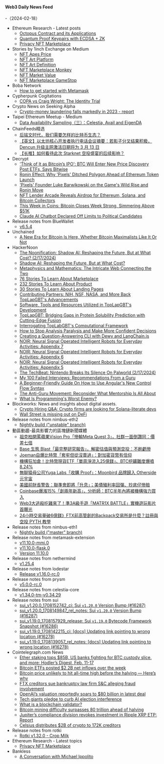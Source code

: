#### Web3 Daily News Feed
-（2024-02-18）

- Ethereum Research - Latest posts
  - [Octopus Contract and its Applications](https://ethresear.ch/t/octopus-contract-and-its-applications/17844#post_15)
  - [Quantum Proof Keypairs with ECDSA + ZK](https://ethresear.ch/t/quantum-proof-keypairs-with-ecdsa-zk/14901#post_3)
  - [Privacy NFT Marketplace](https://ethresear.ch/t/privacy-nft-marketplace/18689#post_1)
- Stories by 1inch Exchange on Medium
  - [NFT Apes Price](https://medium.com/nft-art/nft-apes-price-5c6f8a07f075?source=rss-c4f4cadf8a31------2)
  - [NFT Art Platform](https://medium.com/nft-art/nft-art-platform-4c508b516d5e?source=rss-c4f4cadf8a31------2)
  - [NFT Art Definition](https://medium.com/nft-art/nft-art-definition-a38238295973?source=rss-c4f4cadf8a31------2)
  - [NFT Marketplace Monkey](https://medium.com/nft-marketplace/nft-marketplace-monkey-ac0ab4c0ab93?source=rss-c4f4cadf8a31------2)
  - [NFT Market Value](https://medium.com/nft-market/nft-market-value-8cf411cde326?source=rss-c4f4cadf8a31------2)
  - [NFT Marketplace GameStop](https://medium.com/nft-marketplace/nft-marketplace-gamestop-98f055958b26?source=rss-c4f4cadf8a31------2)
- Boba Network
  - [How to get started with Metamask](https://boba.network/education/how-to-get-started-with-metamask/)
- Cypherpunk Cogitations
  - [COPA vs Craig Wright: The Identity Trial](https://blog.lopp.net/copa-vs-craig-wright-identity-trial/)
- Crypto News on Seeking Alpha
  - [Crypto-money laundering falls markedly in 2023 - report](https://seekingalpha.com/news/4068306-crypto-money-laundering-falls-markedly-in-2023-report?utm_source=feed_news_crypto&utm_medium=referral&feed_item_type=news)
- Taipei Ethereum Meetup - Medium
  - [Data Availability Sampling（三）：Celestia, Avail and EigenDA](https://medium.com/taipei-ethereum-meetup/data-availability-sampling-part-three-celestia-eigen-da-and-avail-da-1a11d29b3a1b?source=rss----756327875b4f---4)
- ChainFeeds精选
  - [后铭文时代，我们需要怎样的比特币生态？](https://www.noweb3.ai/p/e47)
  - [【英文】以太坊核心开发者执行电话会议摘要：若影子分叉结果积极， Dencun 升级主网激活日期将为 3 月 13 日](https://www.galaxy.com/insights/research/ethereum-all-core-developers-execution-call-181/)
  - [【长推】如何看待此次 Starknet 空投盛宴的后续影响？](https://twitter.com/tmel0211/status/1758365559593545838)
- Decrypt
  - ['Think of It as Bitcoin’s IPO': BTC Will Enter New Price Discovery Post ETFs, Says Bitwise](https://decrypt.co/217933/bitcoins-ipo-btc-price-discovery-etfs-all-time-high)
  - [Ronin Effect: Why 'Pixels' Ditched Polygon Ahead of Ethereum Token Launch](https://decrypt.co/217952/ronin-effect-why-pixels-game-ditched-polygon)
  - ['Pixels' Founder Luke Barwikowski on the Game's Wild Rise and Ronin Move](https://decrypt.co/videos/interviews/3GbWbSMh/pixels-founder-luke-barwikowski-on-the-games-wild-rise-and-ronin-move)
  - [NFT Lender Arcade Reveals Airdrop for Ethereum, Solana, and Bitcoin Collectors](https://decrypt.co/217914/arcade-nft-lender-airdrop-ethereum-solana-bitcoin)
  - [This Week in Coins: Bitcoin Closes Week Strong, Simmering Above $51K](https://decrypt.co/217880/this-week-in-coins-bitcoin-above-50000)
  - [Claude AI Chatbot Declared Off Limits to Political Candidates](https://decrypt.co/217937/anthropic-claude-ai-chatbot-politics-elections-campaign-deepfake-rules)
- Release notes from BlueWallet
  - [v6.5.4](https://github.com/BlueWallet/BlueWallet/releases/tag/v6.5.4)
- Unchained
  - [A New Era for Bitcoin Is Here, Whether Bitcoin Maximalists Like It Or Not](https://unchainedcrypto.com/a-new-era-for-bitcoin-is-here-whether-bitcoin-maximalists-like-it-or-not/)
- HackerNoon
  - [The Noonification: Shadow AI: Reshaping the Future, But at What Cost? (2/17/2024)](https://hackernoon.com/2-17-2024-noonification?source=rss)
  - [Shadow AI: Reshaping the Future, But at What Cost?](https://hackernoon.com/shadow-ai-reshaping-the-future-but-at-what-cost?source=rss)
  - [Metaphysics and Mathematics: The Intricate Web Connecting the Two](https://hackernoon.com/metaphysics-and-mathematics-the-intricate-web-connecting-the-two?source=rss)
  - [76 Stories To Learn About Marketplace](https://hackernoon.com/76-stories-to-learn-about-marketplace?source=rss)
  - [232 Stories To Learn About Product](https://hackernoon.com/232-stories-to-learn-about-product?source=rss)
  - [30 Stories To Learn About Landing Pages](https://hackernoon.com/30-stories-to-learn-about-landing-pages?source=rss)
  - [Contributing Partners: NIH, NSF, NASA, and More Back TopLapGBT's Advancements](https://hackernoon.com/contributing-partners-nih-nsf-nasa-and-more-back-toplapgbts-advancements?source=rss)
  - [Software, Tools and Resources Utilized in TopLapGBT's Development](https://hackernoon.com/software-tools-and-resources-utilized-in-toplapgbts-development?source=rss)
  - [TopLapGBT: Bridging Gaps in Protein Solubility Prediction with Cutting-Edge Fusion](https://hackernoon.com/toplapgbt-bridging-gaps-in-protein-solubility-prediction-with-cutting-edge-fusion?source=rss)
  - [Interrogating TopLabGBT's Computational Framework](https://hackernoon.com/interrogating-toplabgbts-computational-framework?source=rss)
  - [How to Stop Analysis Paralysis and Make More Confident Decisions](https://hackernoon.com/how-to-stop-analysis-paralysis-and-make-more-confident-decisions?source=rss)
  - [Creating a Question-Answering CLI with Dewy and LangChain.js](https://hackernoon.com/creating-a-question-answering-cli-with-dewy-and-langchainjs?source=rss)
  - [NOIR: Neural Signal Operated Intelligent Robots for Everyday Activities: Appendix 7](https://hackernoon.com/noir-neural-signal-operated-intelligent-robots-for-everyday-activities-appendix-7?source=rss)
  - [NOIR: Neural Signal Operated Intelligent Robots for Everyday Activities: Appendix 6](https://hackernoon.com/noir-neural-signal-operated-intelligent-robots-for-everyday-activities-appendix-6?source=rss)
  - [NOIR: Neural Signal Operated Intelligent Robots for Everyday Activities: Appendix 5](https://hackernoon.com/noir-neural-signal-operated-intelligent-robots-for-everyday-activities-appendix-5?source=rss)
  - [The TechBeat: Nintendo Breaks Its Silence On Palworld (2/17/2024)](https://hackernoon.com/2-17-2024-techbeat?source=rss)
  - [My 100 Failed Interviews: Recommendations From a Guru](https://hackernoon.com/my-100-failed-interviews-recommendations-from-a-guru?source=rss)
  - [A Beginner-Friendly Guide On How to Use Angular's New Control Flow Syntax](https://hackernoon.com/a-beginner-friendly-guide-on-how-to-use-angulars-new-control-flow-syntax?source=rss)
  - [The Anti-Guru Movement: Reconsider What Mentorship Is All About](https://hackernoon.com/the-anti-guru-movement-reconsider-what-mentorship-is-all-about?source=rss)
  - [What Is Programming's Worst Enemy?](https://hackernoon.com/what-is-programmings-worst-enemy?source=rss)
- Blockworks: News and insights about digital assets.
  - [Crypto Hiring Q&amp;A: Crypto firms are looking for Solana-literate devs](https://blockworks.co/news/crypto-firms-seeking-developers)
  - [Wall Street is missing out on DeFi](https://blockworks.co/news/wall-street-defi-security-compliance)
- Release notes from nimbus-eth2
  - [Nightly build ("unstable" branch)](https://github.com/status-im/nimbus-eth2/releases/tag/nightly)
- 動區動趨-最具影響力的區塊鏈新聞媒體
  - [祖克柏開罵蘋果Vision Pro「慘輸Meta Quest 3」，社群一面倒讚同：價差七倍](https://www.blocktempo.com/zuckerberg-comments-on-apple-vision-pro-quest-is-better-for-the-vast-majority-of-things-that-people-use-mr-for/)
  - [Base 生態 Blast「最完整研究報告」，解密估值與預測空投：不刷虧慘](https://www.blocktempo.com/the-uniqueness-of-blasts-operating-strategy/)
  - [Joeman自爆比特幣「套牢但從沒賣過」：對加密貨幣有信仰](https://www.blocktempo.com/joeman-says-he-has-never-sold-his-bitcoins-and-still-has-great-faith-in-cryptos/)
  - [機構狂加倉！比特幣現貨ETF「單周淨流入25億鎂」、BTC挖礦難度爆噴8.24%](https://www.blocktempo.com/bitcoin-spot-etf-net-inflow-of-2-5-billion-in-a-single-week/)
  - [無聊猿母公司Yuga Labs「收購 Proof」：Moonbird 品牌歸入 Otherside 元宇宙](https://www.blocktempo.com/yuga-labs-acquires-moonbirds-nft-startup-proof/)
  - [美國前財長警告：聯準會即將「升息」；美債殖利率回彈、抄底仔慘賠](https://www.blocktempo.com/former-u-s-treasury-secretary-warns-next-fed-move-will-be-a-hike/)
  - [Coinbase爆漲15%「創兩年新高」，分析師：BTC半年內將被機構強力買入](https://www.blocktempo.com/coinbase-shares-rise-15-hitting-two-year-high/)
  - [Web3大逃殺吃雞來了！準3A級手遊「MATR1X BATTLE」實機遊玩影片首曝光](https://www.blocktempo.com/matr1x-releases-live-video-of-its-battle-royale-mobile-game-matr1x-battle/)
  - [24小時交易量破6億鎂》FTX前高管創的Backpack交易所是什麼？註冊與空投 PYTH 教學](https://www.blocktempo.com/what-is-backpack-exchange/)
- Release notes from nimbus-eth1
  - [Nightly build ("master" branch)](https://github.com/status-im/nimbus-eth1/releases/tag/nightly)
- Release notes from metamask-extension
  - [v11.10.0-mmi.0](https://github.com/MetaMask/metamask-extension/releases/tag/v11.10.0-mmi.0)
  - [v11.10.0-flask.0](https://github.com/MetaMask/metamask-extension/releases/tag/v11.10.0-flask.0)
  - [Version 11.10.0](https://github.com/MetaMask/metamask-extension/releases/tag/v11.10.0)
- Release notes from nethermind
  - [v1.25.4](https://github.com/NethermindEth/nethermind/releases/tag/1.25.4)
- Release notes from lodestar
  - [Release v1.16.0-rc.0](https://github.com/ChainSafe/lodestar/releases/tag/v1.16.0-rc.0)
- Release notes from prysm
  - [v5.0.0-rc.0](https://github.com/prysmaticlabs/prysm/releases/tag/v5.0.0-rc.0)
- Release notes from celestia-core
  - [v1.34.0-tm-v0.34.29](https://github.com/celestiaorg/celestia-core/releases/tag/v1.34.0-tm-v0.34.29)
- Release notes from sui
  - [sui_v1.20.0_1708152742_ci: Sui `v1.20.0` Version Bump (#16287)](https://github.com/MystenLabs/sui/releases/tag/sui_v1.20.0_1708152742_ci)
  - [sui_v1.20.0_1708149847_rel_notes: Sui `v1.20.0` Version Bump (#16287)](https://github.com/MystenLabs/sui/releases/tag/sui_v1.20.0_1708149847_rel_notes)
  - [sui_v1.19.0_1708157929_release: Sui `v1.19.0` Bytecode Framework Snapshot (#16286)](https://github.com/MystenLabs/sui/releases/tag/sui_v1.19.0_1708157929_release)
  - [sui_v1.19.0_1708142215_ci: [docs] Updating link pointing to wrong location (#16278)](https://github.com/MystenLabs/sui/releases/tag/sui_v1.19.0_1708142215_ci)
  - [sui_v1.19.0_1708139057_rel_notes: [docs] Updating link pointing to wrong location (#16278)](https://github.com/MystenLabs/sui/releases/tag/sui_v1.19.0_1708139057_rel_notes)
- Cointelegraph.com News
  - [Ether staking tops $85B, US banks fighting for BTC custody slice, and more: Hodler’s Digest, Feb. 11-17](https://cointelegraph.com/magazine/ether-staking-tops-85b-us-banks-fighting-for-btc-custody-slice-and-more-hodlers-digest-feb-11-17/)
  - [Bitcoin ETFs posted $2.2B net inflows over the week](https://cointelegraph.com/news/bitcoin-etfs-posted-2-2b-net-inflows-february)
  - [Bitcoin price unlikely to hit all-time high before the halving — Here’s why](https://cointelegraph.com/news/bitcoin-price-unlikely-to-hit-all-time-high-before-the-halving-here-is-why)
  - [FTX creditors sue bankruptcy law firm S&amp;C alleging fraud involvement](https://cointelegraph.com/news/ftx-creditors-sue-sullivan-cromwell-alleging-fraud-involvement)
  - [OpenAI’s valuation reportedly soars to $80 billion in latest deal](https://cointelegraph.com/news/open-ai-valuation-reportedly-soars-to-80-billion-in-latest-deal)
  - [Tech giants pledge to curb AI election interference](https://cointelegraph.com/news/tech-giants-pledge-to-curb-ai-election-influence-amid-concerns)
  - [What is a blockchain validator?](https://cointelegraph.com/explained/what-is-a-blockchain-validator)
  - [Bitcoin mining difficulty surpasses 80 trillion ahead of halving](https://cointelegraph.com/news/bitcoin-mining-difficulty-surpasses-80-trillion-amid-halving-anticipation)
  - [Jupiter’s compliance division revokes investment in Ripple XRP ETP: Report](https://cointelegraph.com/news/jupiter-compliance-investment-ripple-xrp-etp)
  - [Celsius distributes $2B of crypto to 172K creditors](https://cointelegraph.com/news/celsius-distribution-crypto-creditors-bitcoin-ethereum)
- Release notes from rotki
  - [Rotki v1.32.0 - Crop Milk](https://github.com/rotki/rotki/releases/tag/v1.32.0)
- Ethereum Research - Latest topics
  - [Privacy NFT Marketplace](https://ethresear.ch/t/privacy-nft-marketplace/18689)
- Bankless
  - [A Conversation with Michael Ippolito](http://sites.libsyn.com/247424/a-conversation-with-michael-ippolito)
